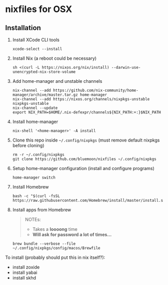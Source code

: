 # nixfiles for OSX


## Installation

1. Install XCode CLI tools
    ```
    xcode-select --install
    ```

1. Install Nix (a reboot could be necessary)
    ```
    sh <(curl -L https://nixos.org/nix/install) --darwin-use-unencrypted-nix-store-volume
    ```
1. Add home-manager and unstable channels
    ```
    nix-channel --add https://github.com/nix-community/home-manager/archive/master.tar.gz home-manager
    nix-channel --add https://nixos.org/channels/nixpkgs-unstable nixpkgs-unstable
    nix-channel --update
    export NIX_PATH=$HOME/.nix-defexpr/channels${NIX_PATH:+:}$NIX_PATH
    ```
1. Install home-manager
    ```
    nix-shell '<home-manager>' -A install
    ```
1. Clone this repo inside `~/.config/nixpkgs` (must remove default nixpkgs before cloning)
    ```
    rm -r ~/.config/nixpkgs
    git clone https://github.com/bluemoon/nixfiles ~/.config/nixpkgs
    ```
1. Setup home-manager configuration (install and configure programs)
    ```
    home-manager switch
    ```

1. Install Homebrew
    ```
    bash -c "$(curl -fsSL https://raw.githubusercontent.com/Homebrew/install/master/install.sh)"
    ```
1. Install apps from Homebrew
    > NOTEs:
    >   - Takes a **loooong** time
    >   - **Will ask for password a lot of times...**
    ```
    brew bundle --verbose --file ~/.config/nixpkgs/config/macos/Brewfile
    ```


To install (probably should put this in nix itself?):

- install zoxide
- install yabai
- install skhd
